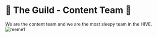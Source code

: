 # 🥱 The Guild - Content Team 🥱 
We are the content team and we are the most sleepy team in the HIVE. 
![meme1](https://www.google.com/url?sa=i&url=https%3A%2F%2Fwww.lead.app%2Fhow-to-create-ms-teams-memes-with-examples%2F&psig=AOvVaw1x7uECrG-kPYvddV92pA3E&ust=1741402071799000&source=images&cd=vfe&opi=89978449&ved=0CBQQjRxqFwoTCODT8bP69osDFQAAAAAdAAAAABAE!)
